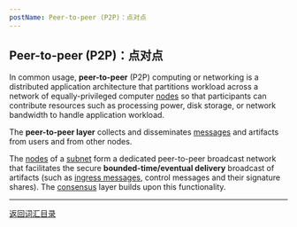 ```yaml
---
postName: Peer-to-peer (P2P)：点对点
---
```

## Peer-to-peer (P2P)：点对点

In common usage, **peer-to-peer** (P2P) computing or networking is a distributed application architecture that partitions workload across a network of equally-privileged computer [nodes](../N/node) so that participants can contribute resources such as processing power, disk storage, or network bandwidth to handle application workload.<br>

The **peer-to-peer layer** collects and disseminates [messages](../M/messages) and artifacts from users and from other nodes.<br>

The [nodes](../N/node) of a [subnet](../S/subnet) form a dedicated peer-to-peer broadcast network that facilitates the secure **bounded-time/eventual delivery** broadcast of artifacts (such as [ingress messages](../I/ingressmessage), control messages and their signature shares). The [consensus](../C/consensus) layer builds upon this functionality.<br>


---
[返回词汇目录](../glossary)